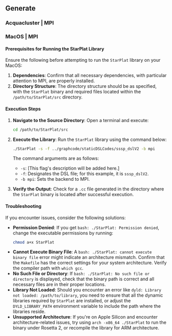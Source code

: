 ## Generate

### Acquacluster | MPI

### MacOS | MPI

#### Prerequisites for Running the StarPlat Library

Ensure the following before attempting to run the `StarPlat` library on your MacOS:

1. **Dependencies**: Confirm that all necessary dependencies, with particular attention to MPI, are properly installed.
2. **Directory Structure**: The directory structure should be as specified, with the `StarPlat` binary and required files located within the `/path/to/StarPlat/src` directory.

#### Execution Steps

1. **Navigate to the Source Directory**:
    Open a terminal and execute:
    ```bash
    cd /path/to/StarPlat/src
    ```

2. **Execute the Library**:
    Run the `StarPlat` library using the command below:
    ```bash
    ./StarPlat -s -f ../graphcode/staticDSLCodes/sssp_dslV2 -b mpi
    ```
    The command arguments are as follows:
    - `-s`: [This flag's description will be added here.]
    - `-f`: Designates the DSL file; for this example, it is `sssp_dslV2`.
    - `-b mpi`: Sets the backend to MPI.

3. **Verify the Output**:
    Check for a `.cc` file generated in the directory where the `StarPlat` binary is located after successful execution.

#### Troubleshooting

If you encounter issues, consider the following solutions:

- **Permission Denied**: If you get `bash: ./StarPlat: Permission denied`, change the executable permissions by running:
  ```bash
  chmod a+x StarPlat
  ```
- **Cannot Execute Binary File**: A `bash: ./StarPlat: cannot execute binary file` error might indicate an architecture mismatch. Confirm that the `Makefile` has the correct settings for your system architecture. Verify the compiler path with `which gcc`.
- **No Such File or Directory**: If `bash: ./StarPlat: No such file or directory` is displayed, check that the binary path is correct and all necessary files are in their proper locations.
- **Library Not Loaded**: Should you encounter an error like `dyld: Library not loaded: /path/to/library`, you need to ensure that all the dynamic libraries required by `StarPlat` are installed, or adjust the `DYLD_LIBRARY_PATH` environment variable to include the path where the libraries reside.
- **Unsupported Architecture**: If you're on Apple Silicon and encounter architecture-related issues, try using `arch -x86_64 ./StarPlat` to run the binary under Rosetta 2, or recompile the library for ARM architecture.